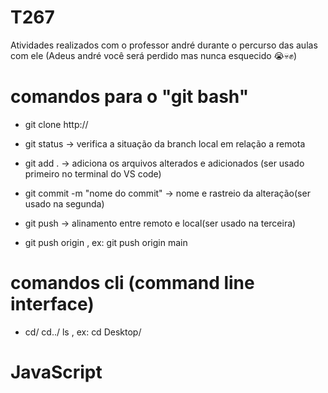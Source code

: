 # T267
Atividades realizados com o professor andré durante o percurso das aulas com ele (Adeus andré você será perdido mas nunca esquecido 😭💀✊)

# comandos para o "git bash"

- git clone http://

- git status -> verifica a situação da branch local em relação a remota

- git add . -> adiciona os arquivos alterados e adicionados (ser usado primeiro no terminal do VS code)

- git commit -m "nome do commit" -> nome e rastreio da alteração(ser usado na segunda)

- git push -> alinamento entre remoto e local(ser usado na terceira)

- git push origin <nomeDaBranch>, ex: git push origin main

# comandos cli (command line interface)

- cd<nomeDoCaminho>/ cd../ ls , ex: cd Desktop/


# JavaScript
 

 
